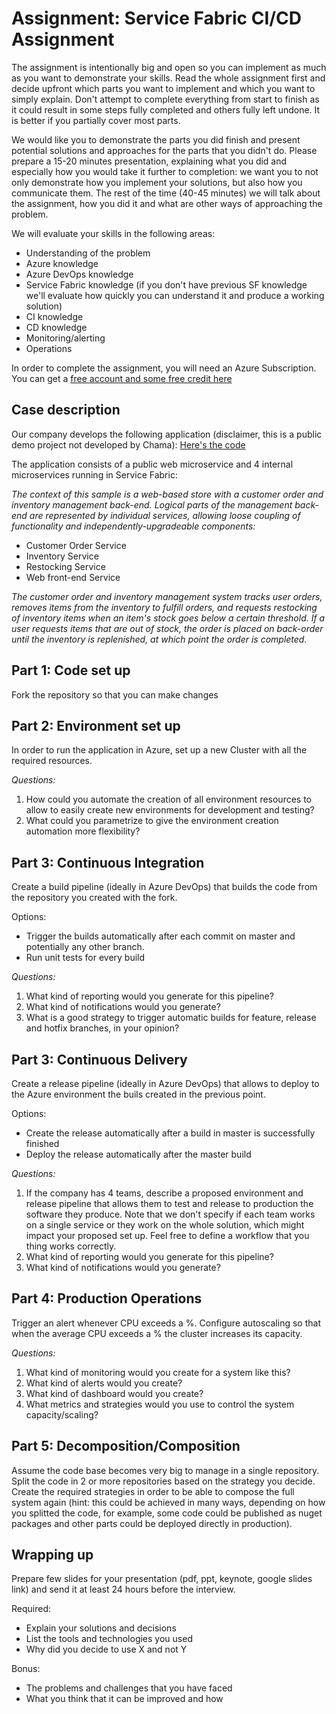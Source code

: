 # Assignment: Service Fabric CI/CD Assignment

The assignment is intentionally big and open so you can implement as much as you want to demonstrate your skills. Read the whole assignment first and decide upfront which parts you want to implement and which you want to simply explain. Don't attempt to complete everything from start to finish as it could result in some steps fully completed and others fully left undone. It is better if you partially cover most parts.

We would like you to  demonstrate the parts you did finish and present potential solutions and approaches for the parts that you didn't do. Please prepare a 15-20 minutes presentation, explaining what you did and especially how you would take it further to completion: we want you to not only demonstrate how you implement your solutions, but also how you communicate them. The rest of the time (40-45 minutes) we will talk about the assignment, how you did it and what are other ways of approaching the problem.

We will evaluate your skills in the following areas:
- Understanding of the problem
- Azure knowledge
- Azure DevOps knowledge
- Service Fabric knowledge (if you don't have previous SF knowledge we'll evaluate how quickly you can understand it and produce a working solution)
- CI knowledge
- CD knowledge
- Monitoring/alerting
- Operations

In order to complete the assignment, you will need an Azure Subscription. You can get a [free account and some free credit here](https://azure.microsoft.com/en-gb/free/)

## Case description

Our company develops the following application (disclaimer, this is a public demo project not developed by Chama):
[Here's the code](https://github.com/Azure-Samples/service-fabric-dotnet-web-reference-app)

The application consists of a public web microservice and 4 internal microservices running in Service Fabric:

_The context of this sample is a web-based store with a customer order and inventory management back-end. Logical parts of the management back-end are represented by individual services, allowing loose coupling of functionality and independently-upgradeable components:_

* Customer Order Service
* Inventory Service
* Restocking Service
* Web front-end Service

_The customer order and inventory management system tracks user orders, removes items from the inventory to fulfill orders, and requests restocking of inventory items when an item's stock goes below a certain threshold. If a user requests items that are out of stock, the order is placed on back-order until the inventory is replenished, at which point the order is completed._

## Part 1: Code set up
Fork the repository so that you can make changes

## Part 2: Environment set up
In order to run the application in Azure, set up a new Cluster with all the required resources.

_Questions:_
1. How could you automate the creation of all environment resources to allow to easily create new environments for development and testing?
2. What could you parametrize to give the environment creation automation more flexibility?

## Part 3: Continuous Integration
Create a build pipeline (ideally in Azure DevOps) that builds the code from the repository you created with the fork.

Options:
* Trigger the builds automatically after each commit on master and potentially any other branch.
* Run unit tests for every build

_Questions:_
1. What kind of reporting would you generate for this pipeline?
2. What kind of notifications would you generate?
3. What is a good strategy to trigger automatic builds for feature, release and hotfix branches, in your opinion?

## Part 3: Continuous Delivery
Create a release pipeline (ideally in Azure DevOps) that allows to deploy to the Azure environment the buils created in the previous point.

Options:
* Create the release automatically after a build in master is successfully finished
* Deploy the release automatically after the master build

_Questions:_
1. If the company has 4 teams, describe a proposed environment and release pipeline that allows them to test and release to production the software they produce. Note that we don't specify if each team works on a single service or they work on the whole solution, which might impact your proposed set up. Feel free to define a workflow that you thing works correctly.
2. What kind of reporting would you generate for this pipeline?
3. What kind of notifications would you generate?

## Part 4: Production Operations
Trigger an alert whenever CPU exceeds a %.
Configure autoscaling so that when the average CPU exceeds a % the cluster increases its capacity.

_Questions:_
1. What kind of monitoring would you create for a system like this?
2. What kind of alerts would you create?
3. What kind of dashboard would you create?
4. What metrics and strategies would you use to control the system capacity/scaling?

## Part 5: Decomposition/Composition
Assume the code base becomes very big to manage in a single repository. 
Split the code in 2 or more repositories based on the strategy you decide.
Create the required strategies in order to be able to compose the full system again (hint: this could be achieved in many ways, depending on how you splitted the code, for example, some code could be published as nuget packages and other parts could be deployed directly in production). 

## Wrapping up
Prepare few slides for your presentation (pdf, ppt, keynote, google slides link) and send it at least 24 hours before the interview.

Required:
- Explain your solutions and decisions
- List the tools and technologies you used
- Why did you decide to use X and not Y

Bonus:
- The problems and challenges that you have faced
- What you think that it can be improved and how
